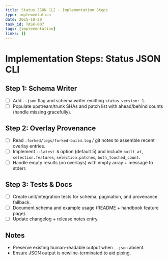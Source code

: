 ```yaml
---
title: Status JSON CLI - Implementation Steps
type: implementation
date: 2025-10-20
task_id: TASK-007
tags: [implementation]
links: []
---
```


# Implementation Steps: Status JSON CLI

## Step 1: Schema Writer
- [ ] Add `--json` flag and schema writer emitting `status_version: 1`.
- [ ] Populate upstream/trunk SHAs and patch list with ahead/behind counts (handle missing gracefully).

## Step 2: Overlay Provenance
- [ ] Read `.forked/logs/forked-build.log` / git notes to assemble recent overlay entries.
- [ ] Implement `--latest N` option (default 5) and include `built_at`, `selection.features`, `selection.patches`, `both_touched_count`.
- [ ] Handle empty results (no overlays) with empty array + message to stderr.

## Step 3: Tests & Docs
- [ ] Create unit/integration tests for schema, pagination, and provenance fallback.
- [ ] Document schema and example usage (README + handbook feature page).
- [ ] Update changelog + release notes entry.

## Notes
- Preserve existing human-readable output when `--json` absent.
- Ensure JSON output is newline-terminated to aid piping.
